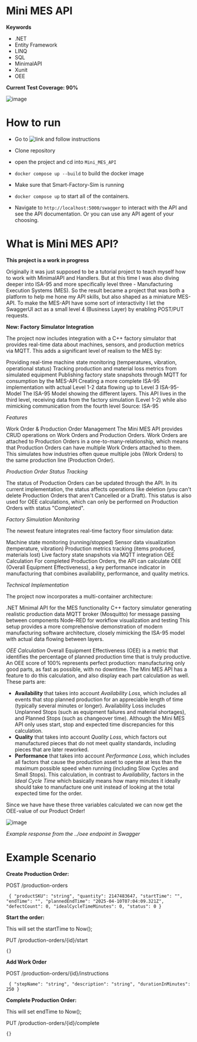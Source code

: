 # Mini MES API

**Keywords**
- .NET
- Entity Framework
- LINQ
- SQL
- MinimalAPI
- Xunit
- OEE

**Current Test Coverage: 90%**

![image](https://github.com/user-attachments/assets/ebce0a84-7dc5-4ddf-9f7f-fdc43871623b)


# How to run

- Go to ![link](https://github.com/sebastianpiresmolin/Smart-Factory-Sim) and follow instructions

- Clone repository
- open the project and cd into `Mini_MES_API`
- `docker compose up --build` to build the docker image
- Make sure that Smart-Factory-Sim is running
- `docker compose up` to start all of the containers.
- Navigate to `http://localhost:5000/swagger` to interact with the API and see the API documentation. Or you can use any API agent of your choosing.


# What is Mini MES API?
**This project is a work in progress**

Originally it was just supposed to be a tutorial project to teach myself how to work with MinimalAPI and Handlers. But at this time I was also diving deeper into ISA-95 and more specifically level three - Manufacturing Execution Systems (MES). So the result became a project that was both a platform to help me hone my API skills, but also shaped as a miniature MES-API. To make the MES-API have some sort of interactivity I let the SwaggerUI act as a small level 4 (Business Layer) by enabling POST/PUT requests.

**New: Factory Simulator Integration**

The project now includes integration with a C++ factory simulator that provides real-time data about machines, sensors, and production metrics via MQTT. This adds a significant level of realism to the MES by:

Providing real-time machine state monitoring (temperatures, vibration, operational status)
Tracking production and material loss metrics from simulated equipment
Publishing factory state snapshots through MQTT for consumption by the MES-API
Creating a more complete ISA-95 implementation with actual Level 1-2 data flowing up to Level 3
ISA-95-Model The ISA-95 Model showing the different layers. This API lives in the third level, receiving data from the factory simulation (Level 1-2) while also mimicking communication from the fourth level Source: ISA-95

*Features*

Work Order & Production Order Management
The Mini MES API provides CRUD operations on Work Orders and Production Orders. Work Orders are attached to Production Orders in a one-to-many-relationship, which means that Production Orders can have multiple Work Orders attached to them. This simulates how industries often queue multiple jobs (Work Orders) to the same production line (Production Order).

*Production Order Status Tracking*

The status of Production Orders can be updated through the API. In its current implementation, the status affects operations like deletion (you can't delete Production Orders that aren't Cancelled or a Draft). This status is also used for OEE calculations, which can only be performed on Production Orders with status "Completed".

*Factory Simulation Monitoring*

The newest feature integrates real-time factory floor simulation data:

Machine state monitoring (running/stopped)
Sensor data visualization (temperature, vibration)
Production metrics tracking (items produced, materials lost)
Live factory state snapshots via MQTT integration
OEE Calculation
For completed Production Orders, the API can calculate OEE (Overall Equipment Effectiveness), a key performance indicator in manufacturing that combines availability, performance, and quality metrics.

*Technical Implementation*

The project now incorporates a multi-container architecture:

.NET Minimal API for the MES functionality
C++ factory simulator generating realistic production data
MQTT broker (Mosquitto) for message passing between components
Node-RED for workflow visualization and testing
This setup provides a more comprehensive demonstration of modern manufacturing software architecture, closely mimicking the ISA-95 model with actual data flowing between layers.


*OEE Calculation*
Overall Equipment Effectiveness (OEE) is a metric that identifies the percentage of planned production time that is truly productive. An OEE score of 100% represents perfect production: manufacturing only good parts, as fast as possible, with no downtime. The Mini MES API has a feature to do this calculation, and also display each part calculation as well. These parts are: 
- **Availability** that takes into account *Availability Loss*, which includes all events that stop planned production for an appreciable length of time (typically several minutes or longer). Availability Loss includes Unplanned Stops (such as equipment failures and material shortages), and Planned Stops (such as changeover time). Although the Mini MES API only uses start, stop and expected time discrepancies for this calculation.
- **Quality** that takes into account *Quality Loss*, which factors out manufactured pieces that do not meet quality standards, including pieces that are later reworked.
- **Performance** that takes into account *Performance Loss*, which includes all factors that cause the production asset to operate at less than the maximum possible speed when running (including Slow Cycles and Small Stops). This calculation, in contrast to *Availability*, factors in the *Ideal Cycle Time* which basically means how many minutes it ideally should take to manufacture one unit instead of looking at the total expected time for the order.

Since we have have these three variables calculated we can now get the OEE-value of our Product Order!

![image](https://github.com/user-attachments/assets/b495a034-18f9-4b82-87e3-5eddec565093)

*Example response from the ../oee endpoint in Swagger*

# Example Scenario

**Create Production Order:**

POST /production-orders

`
{
  "productSKU": "string",
  "quantity": 2147483647,
  "startTime": "",
  "endTime": "",
  "plannedEndTime": "2025-04-10T07:04:09.321Z",
  "defectCount": 0,
  "idealCycleTimeMinutes": 0,
  "status": 0
}`


**Start the order:**

This will set the startTime to Now();

PUT /production-orders/{id}/start


`{}`


**Add Work Order**

POST /production-orders/{id}/instructions

`
{
  "stepName": "string",
  "description": "string",
  "durationInMinutes": 250
}`


**Complete Production Order:**

This will set endTime to Now();

PUT /production-orders/{id}/complete

`{}`
